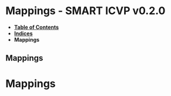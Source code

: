 # Mappings - SMART ICVP v0.2.0

* [**Table of Contents**](toc.md)
* [**Indices**](indices.md)
* **Mappings**

## Mappings

# Mappings

